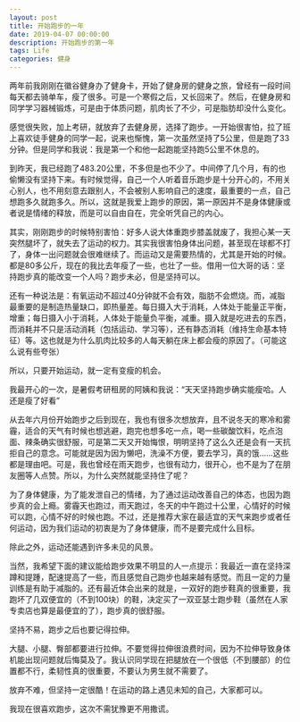 ```yaml
---
layout: post
title: 开始跑步的一年
date: 2019-04-07 00:00:00
description: 开始跑步的第一年
tags: Life
categories: 健身
---
```


两年前我刚刚在徽谷健身办了健身卡，开始了健身房的健身之旅，曾经有一段时间每天都去骑单车，瘦了很多。可是一个寒假之后，又长回来了。然后，在健身房和同学学习器械锻炼，可是由于体质问题，肌肉长了不少，可是脂肪却没什么变化。

感觉很失败，加上考研，就放弃了去健身房，选择了跑步。一开始很害怕，拉了班上喜欢徒手健身的同学一起，说来也惭愧，第一次虽然坚持了5公里，但是跑了33分钟。但是同学和我说：我是第一个和他一起跑能坚持跑5公里不休息的。

到昨天，我已经跑了483.20公里，不多但是也不少了。中间停了几个月，有的也偷懒没有坚持下来。有时候觉得，自己一个人听着音乐跑步是十分开心的，不用关心别人，也不用刻意去跟别人，不会被别人影响自己的速度，最重要的一点，自己想跑多久就跑多久。所以，这就是我爱上跑步的原因，第一原因并不是身体健康或者说是情绪的释放，而是可以自由自在，完全听凭自己的内心。

其实，刚刚跑步的时候特别害怕：好多人说大体重跑步膝盖就废了，我担心某一天突然腿坏了，就失去了运动的权力。其实我很害怕身体出问题，甚至现在球都不打了，身体一出问题就会很难继续了。而运动又是需要热情的，尤其是开始的时候。都是80多公斤，现在的我比去年瘦了一些，也壮了一些。借用一位大哥的话：坚持跑步真的能改变一个人吗？跑步未必，但是坚持可以。

还有一种说法是：有氧运动不超过40分钟就不会有效，脂肪不会燃烧。而，减脂最重要的是制造热量缺口，即热量差。每日摄入大于消耗，人体处于能量正平衡，增重；每日摄入小于消耗，人体处于能量负平衡，减重。摄入就是吃进去的东西，而消耗并不只是活动消耗（包括运动、学习等），还有静态消耗（维持生命基本特征）等。这也就是为什么肌肉比较多的人每天躺在床上都会瘦的原因了。（可能这么说有些夸张）

所以，只要开始运动，就一定有变瘦的机会。

我最开心的一次，是暑假考研租房的阿姨和我说：“天天坚持跑步确实能瘦哈。人还是瘦了好看”

从去年六月份开始跑步之后到现在，我也有很多次想放弃，且不说冬天的寒冷和雾霾，适合的天气有时候也想逃避，跑完也想多吃一点，喝一些碳酸饮料，吃点泡面、辣条确实很舒服，可是第二天又开始悔恨，明明坚持了这么久还是会有一天抗拒自己的意念。可能就是因为因为懒吧，洗澡不方便，要去学习，真的饿......这些都是理由吧。可是，我也曾经在雨天跑步，也很有动力，很开心，也不是为了在朋友圈等人点赞。所以，为什么突然就能坚持住了呢？

为了身体健康，为了能发泄自己的情绪，为了通过运动改善自己的体态，也因为跑步真的会上瘾。雾霾天也跑过，雨天跑过，冬天的中午跑过十公里，心情好的时候可以跑，心情不好的时候也跑。不过，还是推荐大家在最适宜的天气来跑步或者任何运动，因为我们运动的初衷是为了身体健康，而不是要完成什么目标。

除此之外，运动还能遇到许多未见的风景。

当然，我希望下面的建议能给跑步效果不明显的人一点提示：我最近一直在坚持深蹲和提踵，配速提高了一些，而且感觉自己跑步也越来越有感觉。而且一定的力量训练是有助于减脂的。还有最近体会出来的就是，一双好的跑步鞋真的很重要，我跑坏了几双便宜的（不到100块）的鞋，决定买了一双亚瑟士跑步鞋（虽然在人家专卖店也算是最便宜的了），跑步真的很舒服。

坚持不易，跑步之后也要记得拉伸。

大腿、小腿、臀部都要进行拉伸。不要觉得拉伸很浪费时间，因为不拉伸导致身体机能出现问题就后悔莫及了。我认识同学现在把腿放在一个很低（不到腰部）的位置都不行，柔韧性真的很重要，不要认为男生就不需要了。

放弃不难，但坚持一定很酷！在运动的路上遇见未知的自己，大家都可以。

我现在很喜欢跑步，这次不需犹豫更不用撒谎。

